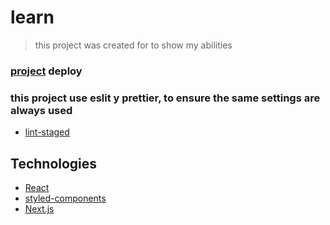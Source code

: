 # learn

> this project was created for to show my abilities

### [project](https://mears-programacion.vercel.app/) deploy

### this project use eslit y prettier, to ensure the same settings are always used

- [lint-staged](https://github.com/okonet/lint-staged#readme)

## Technologies

- [React](https://reactjs.org/)
- [styled-components](https://styled-components.com/)
- [Next.js](https://nextjs.org/)
